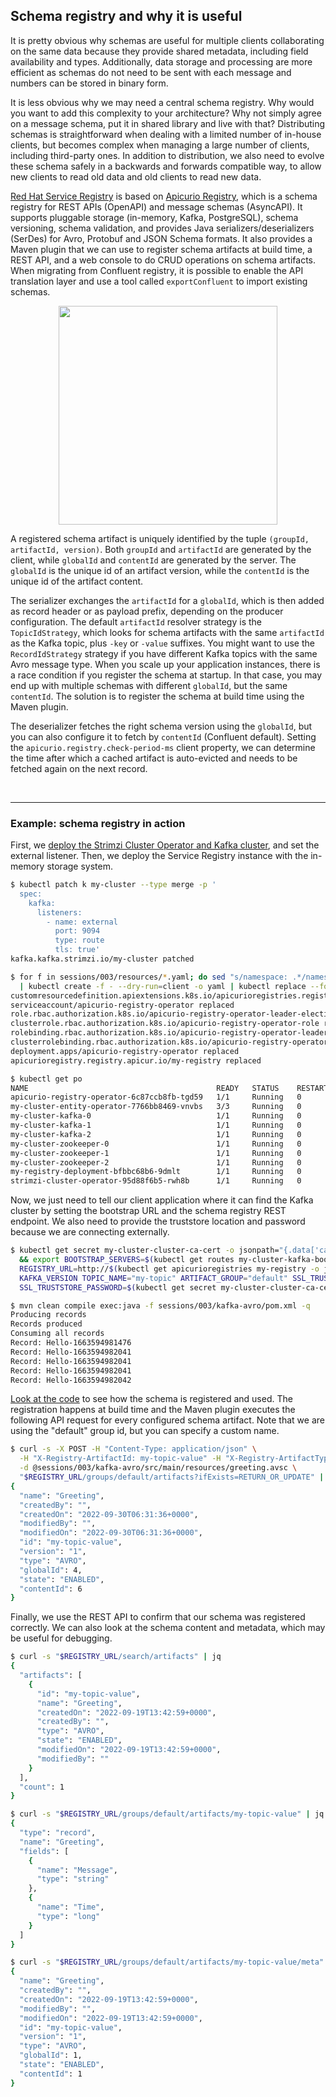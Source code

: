 ## Schema registry and why it is useful

It is pretty obvious why schemas are useful for multiple clients collaborating on the same data because they provide shared metadata, including field availability and types.
Additionally, data storage and processing are more efficient as schemas do not need to be sent with each message and numbers can be stored in binary form.

It is less obvious why we may need a central schema registry.
Why would you want to add this complexity to your architecture?
Why not simply agree on a message schema, put it in shared library and live with that?
Distributing schemas is straightforward when dealing with a limited number of in-house clients, but becomes complex when managing a large number of clients, including third-party ones.
In addition to distribution, we also need to evolve these schema safely in a backwards and forwards compatible way, to allow new clients to read old data and old clients to read new data.

[Red Hat Service Registry](https://catalog.redhat.com/software/operators/detail/5ef2818e7dc79430ca5f4fd2) is based on [Apicurio Registry](https://www.apicur.io/registry), which is a schema registry for REST APIs (OpenAPI) and message schemas (AsyncAPI).
It supports pluggable storage (in-memory, Kafka, PostgreSQL), schema versioning, schema validation, and provides Java serializers/deserializers (SerDes) for Avro, Protobuf and JSON Schema formats.
It also provides a Maven plugin that we can use to register schema artifacts at build time, a REST API, and a web console to do CRUD operations on schema artifacts.
When migrating from Confluent registry, it is possible to enable the API translation layer and use a tool called `exportConfluent` to import existing schemas.

<p align="center"><img src="images/serdes.png" height=350/></p>

A registered schema artifact is uniquely identified by the tuple `(groupId, artifactId, version)`.
Both `groupId` and `artifactId` are generated by the client, while `globalId` and `contentId` are generated by the server.
The `globalId` is the unique id of an artifact version, while the `contentId` is the unique id of the artifact content.

The serializer exchanges the `artifactId` for a `globalId`, which is then added as record header or as payload prefix, depending on the producer configuration.
The default `artifactId` resolver strategy is the `TopicIdStrategy`, which looks for schema artifacts with the same `artifactId` as the Kafka topic, plus `-key` or `-value` suffixes.
You might want to use the `RecordIdStrategy` strategy if you have different Kafka topics with the same Avro message type.
When you scale up your application instances, there is a race condition if you register the schema at startup.
In that case, you may end up with multiple schemas with different `globalId`, but the same `contentId`.
The solution is to register the schema at build time using the Maven plugin.

The deserializer fetches the right schema version using the `globalId`, but you can also configure it to fetch by `contentId` (Confluent default).
Setting the `apicurio.registry.check-period-ms` client property, we can determine the time after which a cached artifact is auto-evicted and needs to be fetched again on the next record.

<br/>

---
### Example: schema registry in action

First, we [deploy the Strimzi Cluster Operator and Kafka cluster](/sessions/001), and set the external listener.
Then, we deploy the Service Registry instance with the in-memory storage system.

```sh
$ kubectl patch k my-cluster --type merge -p '
  spec:
    kafka:
      listeners:
        - name: external
          port: 9094
          type: route
          tls: true'
kafka.kafka.strimzi.io/my-cluster patched

$ for f in sessions/003/resources/*.yaml; do sed "s/namespace: .*/namespace: $NAMESPACE/g" $f \
  | kubectl create -f - --dry-run=client -o yaml | kubectl replace --force -f -; done
customresourcedefinition.apiextensions.k8s.io/apicurioregistries.registry.apicur.io replaced
serviceaccount/apicurio-registry-operator replaced
role.rbac.authorization.k8s.io/apicurio-registry-operator-leader-election-role replaced
clusterrole.rbac.authorization.k8s.io/apicurio-registry-operator-role replaced
rolebinding.rbac.authorization.k8s.io/apicurio-registry-operator-leader-election-rolebinding replaced
clusterrolebinding.rbac.authorization.k8s.io/apicurio-registry-operator-rolebinding replaced
deployment.apps/apicurio-registry-operator replaced
apicurioregistry.registry.apicur.io/my-registry replaced

$ kubectl get po
NAME                                          READY   STATUS    RESTARTS   AGE
apicurio-registry-operator-6c87ccb8fb-tgd59   1/1     Running   0          64s
my-cluster-entity-operator-7766bb8469-vnvbs   3/3     Running   0          16m
my-cluster-kafka-0                            1/1     Running   0          15m
my-cluster-kafka-1                            1/1     Running   0          14m
my-cluster-kafka-2                            1/1     Running   0          13m
my-cluster-zookeeper-0                        1/1     Running   0          20m
my-cluster-zookeeper-1                        1/1     Running   0          20m
my-cluster-zookeeper-2                        1/1     Running   0          20m
my-registry-deployment-bfbbc68b6-9dmlt        1/1     Running   0          39s
strimzi-cluster-operator-95d88f6b5-rwh8b      1/1     Running   0          21m
```

Now, we just need to tell our client application where it can find the Kafka cluster by setting the bootstrap URL and the schema registry REST endpoint.
We also need to provide the truststore location and password because we are connecting externally.

```sh
$ kubectl get secret my-cluster-cluster-ca-cert -o jsonpath="{.data['ca\.p12']}" | base64 -d > /tmp/truststore.p12 \
  && export BOOTSTRAP_SERVERS=$(kubectl get routes my-cluster-kafka-bootstrap -o jsonpath="{.status.ingress[0].host}"):443 \
  REGISTRY_URL=http://$(kubectl get apicurioregistries my-registry -o jsonpath="{.status.info.host}")/apis/registry/v2 \
  KAFKA_VERSION TOPIC_NAME="my-topic" ARTIFACT_GROUP="default" SSL_TRUSTSTORE_LOCATION="/tmp/truststore.p12" \
  SSL_TRUSTSTORE_PASSWORD=$(kubectl get secret my-cluster-cluster-ca-cert -o jsonpath="{.data['ca\.password']}" | base64 -d)

$ mvn clean compile exec:java -f sessions/003/kafka-avro/pom.xml -q
Producing records
Records produced
Consuming all records
Record: Hello-1663594981476
Record: Hello-1663594982041
Record: Hello-1663594982041
Record: Hello-1663594982041
Record: Hello-1663594982042
```

[Look at the code](/sessions/003/kafka-avro/src/main/java/it/fvaleri/example/Main.java) to see how the schema is registered and used.
The registration happens at build time and the Maven plugin executes the following API request for every configured schema artifact.
Note that we are using the "default" group id, but you can specify a custom name.

```sh
$ curl -s -X POST -H "Content-Type: application/json" \
  -H "X-Registry-ArtifactId: my-topic-value" -H "X-Registry-ArtifactType: AVRO" \
  -d @sessions/003/kafka-avro/src/main/resources/greeting.avsc \
  "$REGISTRY_URL/groups/default/artifacts?ifExists=RETURN_OR_UPDATE" | jq
{
  "name": "Greeting",
  "createdBy": "",
  "createdOn": "2022-09-30T06:31:36+0000",
  "modifiedBy": "",
  "modifiedOn": "2022-09-30T06:31:36+0000",
  "id": "my-topic-value",
  "version": "1",
  "type": "AVRO",
  "globalId": 4,
  "state": "ENABLED",
  "contentId": 6
}
```

Finally, we use the REST API to confirm that our schema was registered correctly.
We can also look at the schema content and metadata, which may be useful for debugging.

```sh
$ curl -s "$REGISTRY_URL/search/artifacts" | jq
{
  "artifacts": [
    {
      "id": "my-topic-value",
      "name": "Greeting",
      "createdOn": "2022-09-19T13:42:59+0000",
      "createdBy": "",
      "type": "AVRO",
      "state": "ENABLED",
      "modifiedOn": "2022-09-19T13:42:59+0000",
      "modifiedBy": ""
    }
  ],
  "count": 1
}

$ curl -s "$REGISTRY_URL/groups/default/artifacts/my-topic-value" | jq
{
  "type": "record",
  "name": "Greeting",
  "fields": [
    {
      "name": "Message",
      "type": "string"
    },
    {
      "name": "Time",
      "type": "long"
    }
  ]
}

$ curl -s "$REGISTRY_URL/groups/default/artifacts/my-topic-value/meta" | jq
{
  "name": "Greeting",
  "createdBy": "",
  "createdOn": "2022-09-19T13:42:59+0000",
  "modifiedBy": "",
  "modifiedOn": "2022-09-19T13:42:59+0000",
  "id": "my-topic-value",
  "version": "1",
  "type": "AVRO",
  "globalId": 1,
  "state": "ENABLED",
  "contentId": 1
}
```
